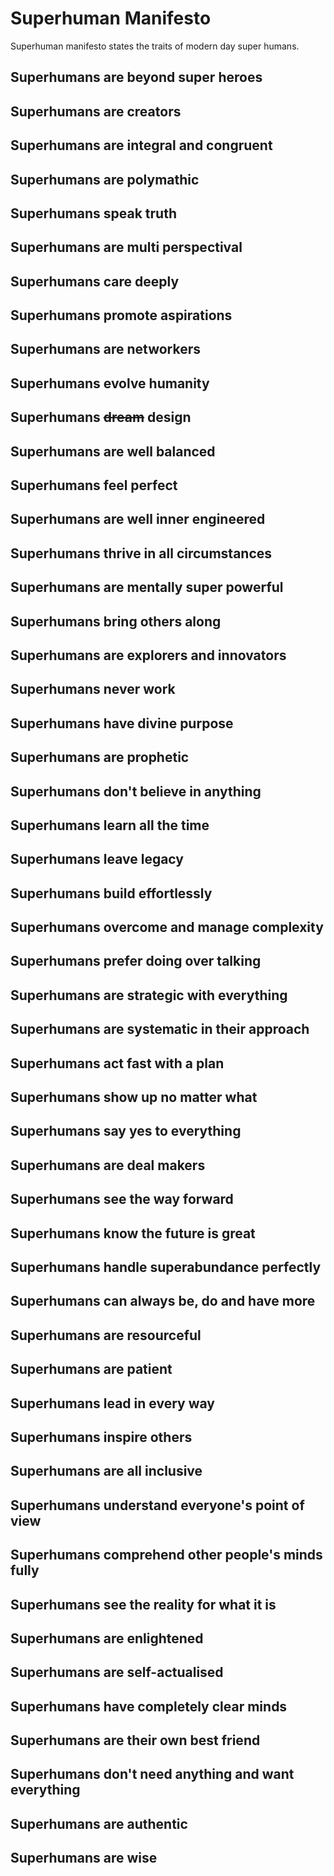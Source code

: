 # Superhuman Manifesto

Superhuman manifesto states the traits of modern day super humans.

## Superhumans are beyond super heroes

## Superhumans are creators 

## Superhumans are integral and congruent 

## Superhumans are polymathic 

## Superhumans speak truth

## Superhumans are multi perspectival

## Superhumans care deeply 

## Superhumans promote aspirations

## Superhumans are networkers 

## Superhumans evolve humanity 

## Superhumans ~~dream~~ design 

## Superhumans are well balanced 

## Superhumans feel perfect 

## Superhumans are well inner engineered 

## Superhumans thrive in all circumstances 

## Superhumans are mentally super powerful 

## Superhumans bring others along 

## Superhumans are explorers and innovators 

## Superhumans never work 

## Superhumans have divine purpose 

## Superhumans are prophetic 

## Superhumans don't believe in anything 

## Superhumans learn all the time 

## Superhumans leave legacy 

## Superhumans build effortlessly 

## Superhumans overcome and manage complexity 

## Superhumans prefer doing over talking 

## Superhumans are strategic with everything 

## Superhumans are systematic in their approach 

## Superhumans act fast with a plan 

## Superhumans show up no matter what 

## Superhumans say yes to everything 

## Superhumans are deal makers 

## Superhumans see the way forward 

## Superhumans know the future is great

## Superhumans handle superabundance perfectly 

## Superhumans can always be, do and have more 

## Superhumans are resourceful 

## Superhumans are patient 

## Superhumans lead in every way 

## Superhumans inspire others 

## Superhumans are all inclusive 

## Superhumans understand everyone's point of view 

## Superhumans comprehend other people's minds fully 

## Superhumans see the reality for what it is 

## Superhumans are enlightened 

## Superhumans are self-actualised 

## Superhumans have completely clear minds 

## Superhumans are their own best friend 

## Superhumans don't need anything and want everything 

## Superhumans are authentic 

## Superhumans are wise 
